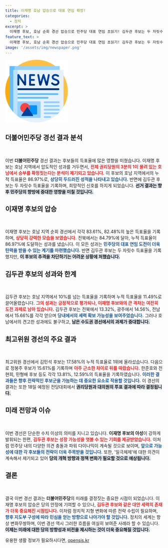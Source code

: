 ```yaml
---
title: 이재명 호남 압승으로 대표 연임 확정!
categories:
  - 정치
excerpt: >
  이재명 후보, 호남 순회 경선 압승으로 민주당 대표 연임 초읽기! 김두관 후보는 두 자릿수 득표로 선전했지만, 이 후보의 독주 체제 유지가 눈길을 끌고 있다. 최고위원 경선에서도 김민석 후보가 1위로 올라서며 정치 판도에 변화가 예고된다. 민주당의 미래는 어떻게 될까?
feature_text: >
  이재명 후보, 호남 순회 경선 압승으로 민주당 대표 연임 초읽기! 김두관 후보는 두 자릿수 득표로 선전했지만, 이 후보의 독주 체제 유지가 눈길을 끌고 있다. 최고위원 경선에서도 김민석 후보가 1위로 올라서며 정치 판도에 변화가 예고된다. 민주당의 미래는 어떻게 될까?
image: '/assets/img/newspaper.png'
---
```


<p><img src="/assets/img/newspaper.png" alt="kimp 속보" /></p>

<h2 data-ke-size="size26">더불어민주당 경선 결과 분석</h2>

<p data-ke-size="size16">&nbsp;</p>

<p>이번 <b>더불어민주당</b> 경선 결과는 후보들의 득표율에 많은 영향을 미쳤습니다. 이재명 후보는 호남 지역에서 압도적인 성과를 거두면서, <b><span style="color: #ee2323;">전체 권리당원의 3분의 1이 몰려 있는 호남에서 승부를 확정짓는다는 분석이 제기되고 있습니다.</span></b> 이 후보의 호남 지역에서의 누적 득표율은 86.97%로, <b><span style="color: #1a5490;">상당히 두드러진 성적을 나타내고 있습니다.</span></b> 반면에 김두관 후보는 두 자릿수 득표율을 기록하며, 희망적인 신호를 하지게 되었습니다. <b><span style="background-color: #21538527;">선거 결과는 향후 민주당의 향방에 중대한 영향을 미칠 것입니다.</span></b></p>

<h2 data-ke-size="size26">이재명 후보의 압승</h2>

<p data-ke-size="size16">&nbsp;</p>

<p>이재명 후보는 호남 지역 순회 경선에서 각각 83.61%, 82.48%의 높은 득표율을 기록하며, <b><span style="color: #ee2323;">상당히 강력한 모습을 보였습니다.</span></b> 전북에서는 84.79%에 달아, 누적 득표율이 86.97%에 도달하는 성과를 냈습니다. 이 모든 성과는 <b><span style="color: #1a5490;">민주당의 대표 연임 도전이 더욱 탄력을 받을 수 있는 계기를 마련했습니다.</span></b> 반면 김두관 후보는 두 자릿수 득표율을 기록했지만, <b><span style="background-color: #21538527;">이 후보의 추격을 차단하기는 어려운 상황에 처했습니다.</span></b></p>

<h2 data-ke-size="size26">김두관 후보의 성과와 한계</h2>

<p data-ke-size="size16">&nbsp;</p>

<p>김두관 후보는 호남 지역에서 10%를 넘는 득표율을 기록하며 누적 득표율을 11.49%로 끌어올렸습니다. <b><span style="color: #ee2323;">그의 성과는 긍정적으로 평가되나, 이재명 후보와의 큰 격차는 여전히 도전 과제로 남아 있습니다.</span></b> 김두관 후보는 전북에서 13.32%, 광주에서 14.56%, 전남에서 15.66%를 각각 얻으며 <b><span style="color: #1a5490;">당내에서의 세력 확보 가능성을 보여주었습니다.</span></b> 그러나 호남에서의 견고한 성과에도 불구하고, <b><span style="background-color: #21538527;">남은 수도권 경선에서의 과제가 중대합니다.</span></b></p>

<h2 data-ke-size="size26">최고위원 경선의 주요 결과</h2>

<p data-ke-size="size16">&nbsp;</p>

<p>최고위원 경선에서 김민석 후보는 17.58%의 누적 득표율로 1위에 올라섰습니다. 다음으로 정봉주 후보가 15.61%를 기록하며 <b><span style="color: #ee2323;">아주 근소한 차이로 뒤를 따랐습니다.</span></b> 한준호와 전현희, 민형배 후보 등도 각각 13.81%, 12.59%의 득표율을 기록하였습니다. <b><span style="color: #1a5490;">이러한 결과들은 향후 전략적인 후보군을 가늠하는 데 중요한 요소로 작용할 것입니다.</span></b> 이 경선의 결과는 또한 18일 예정된 전당대회에서 <b><span style="background-color: #21538527;">권리당원과 대의원의 투표 결과에 따라 결정됩니다.</span></b></p>

<h2 data-ke-size="size26">미래 전망과 이슈</h2>

<p data-ke-size="size16">&nbsp;</p>

<p>이번 경선은 단순한 수치 이상의 의미를 지니고 있습니다. <b>이재명 후보의 아성</b>이 강하게 발휘되는 한편, <b><span style="color: #ee2323;">김두관 후보는 성장 가능성을 엿볼 수 있는 기회를 제공받았습니다.</span></b> 이처럼 민주당 내의 다양한 의견 충돌과 파워 다이나믹이 계속될 것으로 보이며, <b><span style="color: #1a5490;">앞으로 가능성에 대한 각 후보들의 전략이 더욱 주목받을 것입니다.</span></b> 또한, '일극체제'에 대한 의견이 계속해서 제기되고 있어 <b><span style="background-color: #21538527;">당의 개혁 방향과 정책 변화가 필요할 것으로 예상됩니다.</span></b> </p>

<h2 data-ke-size="size26">결론</h2>

<p data-ke-size="size16">&nbsp;</p>

<p>결국 이번 경선 결과는 <b>더불어민주당</b>의 미래를 결정짓는 중요한 시점이 되었습니다. 이재명 후보의 압승은 당의 안정에 기여할 수 있으나, <b><span style="color: #ee2323;">김두관 후보와 같은 대안 세력의 존재가 더욱 중요해진 시점입니다.</span></b> 이처럼 정치적 지형 변화에 따른 전략 수립이 필요하며, <b><span style="color: #1a5490;">향후 지도부 구성에 따라 민심을 얻는 방향으로 나아가야 할 것입니다.</span></b> 정치의 세계는 항상 변화무쌍하며, 이번 경선 역시 그러한 흐름을 여실히 보여준 사례라 할 수 있습니다. <b><span style="background-color: #21538527;">이제는 미래에 대한 당의 방향성과 비전을 제시하는 것이 더욱 중요해질 것입니다.</span></b></p>
유용한 생활 정보가 필요하시다면, <a href="https://opensis.kr" rel="dofollow">opensis.kr</a>


